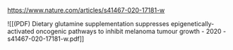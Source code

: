 
https://www.nature.com/articles/s41467-020-17181-w

![[(PDF) Dietary glutamine supplementation suppresses epigenetically-activated oncogenic pathways to inhibit melanoma tumour growth - 2020 - s41467-020-17181-w.pdf]]
